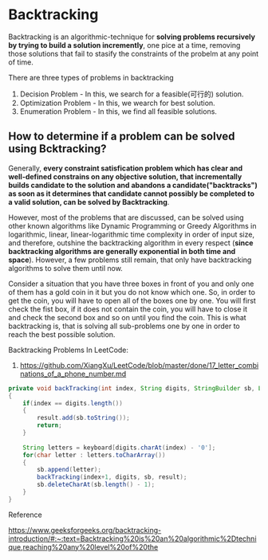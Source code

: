 # Backtracking

Backtracking is an algorithmic-technique for **solving problems recursively by trying to build a solution incremently**, one pice at a time, removing those solutions that fail to stasify the constraints of the probelm at any point of time.

There are three types of problems in backtracking

1. Decision Problem - In this, we search for a feasible(可行的) solution.
2. Optimization Problem - In this, we wearch for best solution.
3. Enumeration Problem - In this, we find all feasible solutions.

## How to determine if a problem can be solved using Bcktracking?

Generally, **every constraint satisfication problem which has clear and well-defined constrains on any objective solution, that incrementally builds candidate to the solution and abandons a candidate("backtracks") as soon as it determines that candidate cannot possibly be completed to a valid solution, can be solved by Backtracking**.

However, most of the problems that are discussed, can be solved using other known algorithms like Dynamic Programming or Greedy Algorithms in logarithmic, linear, linear-logarithmic time complexity in order of input size, and therefore, outshine the backtracking algorithm in every respect (**since backtracking algorithms are generally exponential in both time and space**). However, a few problems still remain, that only have backtracking algorithms to solve them until now.

Consider a situation that you have three boxes in front of you and only one of them has a gold coin in it but you do not know which one. So, in order to get the coin, you will have to open all of the boxes one by one. You will first check the fist box, if it does not contain the coin, you will have to close it and check the second box and so on until you find the coin. This is what backtracking is, that is solving all sub-problems one by one in order to reach the best possible solution.

Backtracking Problems In LeetCode:

1. https://github.com/XiangXu/LeetCode/blob/master/done/17_letter_combinations_of_a_phone_number.md

```java
private void backTracking(int index, String digits, StringBuilder sb, List<String> result)
{
    if(index == digits.length())
    {
        result.add(sb.toString());
        return;
    }
    
    String letters = keyboard[digits.charAt(index) - '0'];
    for(char letter : letters.toCharArray())
    {
        sb.append(letter);
        backTracking(index+1, digits, sb, result);
        sb.deleteCharAt(sb.length() - 1);
    }
}
```

Reference

https://www.geeksforgeeks.org/backtracking-introduction/#:~:text=Backtracking%20is%20an%20algorithmic%2Dtechnique,reaching%20any%20level%20of%20the
